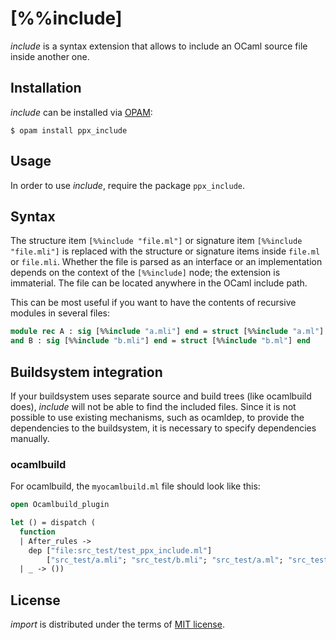 [%%include]
===========

_include_ is a syntax extension that allows to include an OCaml source file inside another one.

Installation
------------

_include_ can be installed via [OPAM](https://opam.ocaml.org):

    $ opam install ppx_include

Usage
-----

In order to use _include_, require the package `ppx_include`.

Syntax
------

The structure item `[%%include "file.ml"]` or signature item `[%%include "file.mli"]`
is replaced with the structure or signature items inside `file.ml` or `file.mli`.
Whether the file is parsed as an interface or an implementation depends on the context
of the `[%%include]` node; the extension is immaterial.
The file can be located anywhere in the OCaml include path.

This can be most useful if you want to have the contents of recursive modules
in several files:

``` ocaml
module rec A : sig [%%include "a.mli"] end = struct [%%include "a.ml"] end
and B : sig [%%include "b.mli"] end = struct [%%include "b.ml"] end
```

Buildsystem integration
-----------------------

If your buildsystem uses separate source and build trees (like ocamlbuild does),
_include_ will not be able to find the included files. Since it is not possible
to use existing mechanisms, such as ocamldep, to provide the dependencies to
the buildsystem, it is necessary to specify dependencies manually.

### ocamlbuild

For ocamlbuild, the `myocamlbuild.ml` file should look like this:

``` ocaml
open Ocamlbuild_plugin

let () = dispatch (
  function
  | After_rules ->
    dep ["file:src_test/test_ppx_include.ml"]
        ["src_test/a.mli"; "src_test/b.mli"; "src_test/a.ml"; "src_test/b.ml"]
  | _ -> ())

```

License
-------

_import_ is distributed under the terms of [MIT license](LICENSE.txt).
